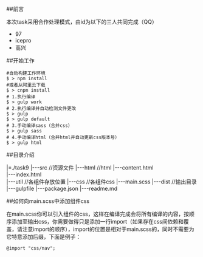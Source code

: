 ##前言

本次task采用合作处理模式，由id为以下的三人共同完成（QQ）

- 97
- icepro
- 高兴

##开始工作

```
#自动构建工作环境
$ > npm install
#或者从阿里云下载
$ > cnpm install
# 1.执行编译
$ > gulp work
# 2.执行编译并自动检测文件更改
$ > gulp
$ > gulp default
# 3.手动编译sass（合并css）
$ > gulp sass
# 4.手动编译html（合并html并自动更新css版本号）
$ > gulp html
```

##目录介绍

|=./task9
|---src                            //资源文件
    |---html                       //html
    	|---content.html           
    	|---index.html             
    	|---util                   //各组件存放位置
    |---css                        //各组件css
    |---main.scss
|---dist                           //输出目录
|---gulpfile
|---package.json
|---readme.md

##如何向main.scss中添加组件css

在main.scss你可以引入组件的css，这样在编译完成会将所有编译的内容，按顺序添加至输出css，你需要做得只是添加一行import（如果存在css间依赖和覆盖，请注意import的顺序），import的位置是相对于main.scss的，同时不需要为它特意添加后缀，下面是例子：

```
@import "css/nav";
```





